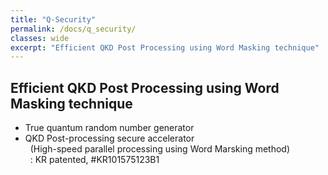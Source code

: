 ```yaml
---
title: "Q-Security"
permalink: /docs/q_security/
classes: wide
excerpt: "Efficient QKD Post Processing using Word Masking technique"
---
```


## Efficient QKD Post Processing using Word Masking technique  
- True quantum random number generator
- QKD Post-processing secure accelerator  
&nbsp; (High-speed parallel processing using Word Marsking method)  
&nbsp; : KR patented, #KR101575123B1



